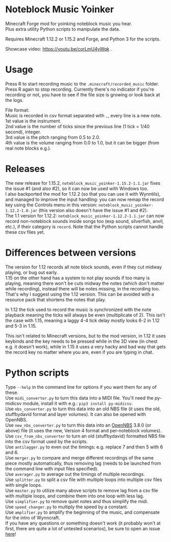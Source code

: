 # Noteblock Music Yoinker

Minecraft Forge mod for yoinking noteblock music you hear.  
Plus extra utility Python scripts to manipulate the data.

Requires Minecraft 1.12.2 or 1.15.2 and Forge, and Python 3 for the scripts.

Showcase video: https://youtu.be/corLmU4yWqk .

# Usage

Press R to start recording music to the `.minecraft/recorded_music` folder. Press R again to stop recording. Currently there's no indicator if you're recording or not, you have to see if the file size is growing or look back at the logs.

File format:  
Music is recorded in csv format separated with `,`, every line is a new note.  
1st value is the instrument.  
2nd value is the number of ticks since the previous line (1 tick = 1/40 second), integer.  
3rd value is the pitch ranging from 0.5 to 2.0.  
4th value is the volume ranging from 0.0 to 1.0, but it can be bigger (from real note blocks e.g.).  

# Releases

The new release for 1.15.2, `noteblock_music_yoinker-1.15.2-1.1.jar` fixes the issue #1 (and also #2), so it can now be used with Windows too.  
I also backported the mod for 1.12.2 (so that you can use it with Wynntils), and managed to improve the input handling: you can now remap the record key using the Controls menu in this version: `noteblock_music_yoinker-1.12.2-1.0.jar` (this version also doesn't have the issue #1 and #2).  
The 1.1 version for 1.12.2: `noteblock_music_yoinker-1.12.2-1.1.jar` can now record non-noteblock sounds inside songs too (exp sound, silverfish, anvil, etc.), if their category is `record`. Note that the Python scripts cannot handle these csv files yet.

# Differences between versions

The version for 1.12 records all note block sounds, even if they cut midway playing, or bug out early.  
1.15 on the other hand has a system to not play sounds if too many is playing, meaning there won't be cuts midway the notes (which don't matter while recording), instead there will be notes missing, in the recording too. That's why I suggest using the 1.12 version. This can be avoided with a resource pack that shortens the notes that play.

In 1.12 the tick used to record the music is synchronized with the note playback meaning the ticks will always be even (multiplicate of 2). This isn't the case with 1.15, meaning a laggy 4-4 tick delay mostly looks 6-2 in 1.12 and 5-3 in 1.15.  

This isn't related to Minecraft versions, but to the mod version, in 1.12 it uses keybinds and the key needs to be pressed while in the 3D view (in chest e.g. it doesn't work), while in 1.15 it uses a very hacky and bad way that gets the record key no matter where you are, even if you are typing in chat.

# Python scripts

Type `--help` in the command line for options if you want them for any of these.  
Use `midi_converter.py` to turn this data into a MIDI file. You'll need the py-midicsv module, install it with e.g.: `pip3 install py-midicsv`.  
Use `nbs_converter.py` to turn this data into an old NBS file (it uses the old, stuffbydavid format and layer volumes). It can also be opened with OpenNBS.  
Use `new_nbs_converter.py` to turn this data into an [OpenNBS](https://github.com/HielkeMinecraft/OpenNoteBlockStudio) 3.8.0 (or above) file (it uses the new, Version 4 format and per-noteblock volumes).  
Use `csv_from_nbs_converter` to turn an old (stuffbydavid) formatted NBS file into the csv format used by the scripts.  
Use `antilagger.py` to even out the timings: e.g. replace 7 and then 5 with 6 and 6.  
Use `merger.py` to compare and merge different recordings of the same piece mostly automatically, thus removing lag (needs to be launched from the command line with input files specified).  
Use `averager.py` to average out the timings of multiple recordings.  
Use `splitter.py` to split a csv file with multiple loops into multiple csv files with single loops.  
Use `master.py` to utilize many above scripts to remove lag from a csv file with multiple loops, and combine them into one loop with less lag.  
Use `simplifier.py` to remove quiet notes and thus simplify the midi.  
Use `speed_changer.py` to multiply the speed by a constant.  
Use `amplifier.py` to amplify the beginning of the music, and compensate for the intro of Wynncraft.  
If you have any questions or something doesn't work (it probably won't at first, there are quite a lot of untested scenarios), be sure to open an issue [here](https://github.com/4321ba/noteblock_music_yoinker/issues)!
